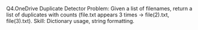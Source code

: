 Q4.OneDrive Duplicate Detector
Problem: Given a list of filenames, return a list of duplicates with counts (file.txt appears 3 times → file(2).txt, file(3).txt).
Skill: Dictionary usage, string formatting.

